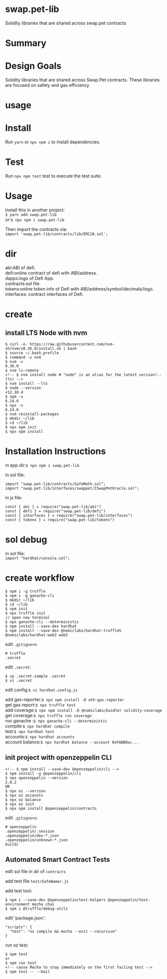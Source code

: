 # swap.pet-lib
Solidity libraries that are shared across swap.pet contracts

# Summary

# Design Goals
Solidity libraries that are shared across Swap.Pet contracts. These libraries are focused on safety and gas efficiency.

# usage

# Install
Run `yarn` or `npx npm i` to install dependencies.

# Test
Run `npx npm test` test to execute the test suite.

# Usage
Install this in another project:  
`$ yarn add swap.pet-lib`  
or:`$ npx npm i swap.pet-lib`  

Then import the contracts via:  
`import 'swap.pet-lib/contracts/lib/ERC20.sol';`

# dir
abi:ABI of defi.  
defi:online contract of defi with ABI/address.  
dapps:logo of Defi App.  
contracts:sol file.  
tokens:online token info of Defi with ABI/address/symbol/decimals/logo.
interfaces: contract interfaces of Defi.  

# create
## install LTS Node with nvm
```
$ curl -o- https://raw.githubusercontent.com/nvm-sh/nvm/v0.36.0/install.sh | bash
$ source ~/.bash_profile
$ command -v nvm 
$ nvm -v                
0.36.0
$ nvm ls-remote 
<!-- $ nvm install node # "node" is an alias for the latest version(--lts) -->
$ nvm install --lts
$ node --version
v12.18.4
$ npm -v
6.14.6
$ npx -v
6.14.6
$ nvm reinstall-packages
$ mkdir ~/lib
$ cd ~/lib
$ npx npm init
$ npx npm install
```

 
# Installation Instructions  
in app dir:`$ npx npm i swap.pet-lib`  
  
in sol file:  
```
import "swap.pet-lib/contracts/SafeMath.sol";
import "swap.pet-lib/interfaces/swappet/ISwapPetOracle.sol";
```

in js file:
```
const { abi } = require("swap.pet-lib/abi") 
const { defi } = require("swap.pet-lib/defi") 
const { interfaces } = require("swap.pet-lib/interfaces")
const { tokens } = require("swap.pet-lib/tokens") 
```

# sol debug
in sol file:  
`import "hardhat/console.sol";`
# create workflow  
``` 
$ npm i -g truffle
$ npm i -g ganache-cli 
$ mkdir ~/lib   
$ cd ~/lib
$ npm init  
$ npx truffle init
// open new terminal
$ npx ganache-cli --deterministic
$ npm install --save-dev hardhat  
$ npm install --save-dev @nomiclabs/hardhat-truffle5 @nomiclabs/hardhat-web3 web3  
```

edit `.gitignore`:
```
# truffle 
.secret
```

edit `.secret`:
```
$ cp .secret.sample .secret
$ vi .secret
```

edit config:`$ vi hardhat.config.js`    
  
add gas-reporter:`$ npx npm install -D eth-gas-reporter`  
get gas report:`$ npx truffle test`  
add coverage:`$ npx npm install -D @nomiclabs/buidler solidity-coverage`  
get coverage:`$ npx truffle run coverage`  
run ganache :`$ npx ganache-cli --deterministic`  
compile:`$ npx hardhat compile`  
test:`$ npx hardhat test`  
accounts:`$ npx hardhat accounts`  
account balance:`$ npx hardhat balance --account 0xFABB0ac...`
 
## init project with openzeppelin CLI
```
<!-- $ npm install --save-dev @openzeppelin/cli -->
$ npm install -g @openzeppelin/cli
$ npx openzeppelin --version
2.8.2
OR 
$ npx oz --version 
$ npx oz accounts
$ npx oz balance
$ npx oz init
$ npx npm install @openzeppelin/contracts
```

edit `.gitignore`:
```
# openzeppelin
.openzeppelin/.session
.openzeppelin/dev-*.json
.openzeppelin/unknown-*.json
build/
```

## Automated Smart Contract Tests
edit sol file in dir of `contracts`

add test file `test/SafeNamer.js` 

add test tool:
```
$ npm i --save-dev @openzeppelin/test-helpers @openzeppelin/test-environment mocha chai 
$ npm i @truffle/debug-utils 
```

edit 'package.json':
```
"scripts": {
  "test": "oz compile && mocha --exit --recursive"
}
```

run oz test:
```
$ npm test
or
$ npm run test
<!-- cause Mocha to stop immediately on the first failing test -->
$ npm test -- --bail
```
 
